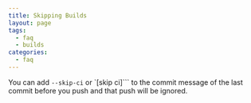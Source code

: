 ```yaml
---
title: Skipping Builds
layout: page
tags:
  - faq
  - builds
categories:
  - faq
---
```

You can add `--skip-ci` or `[skip ci]``` to the commit message of the last commit before you push and that push will be ignored.
